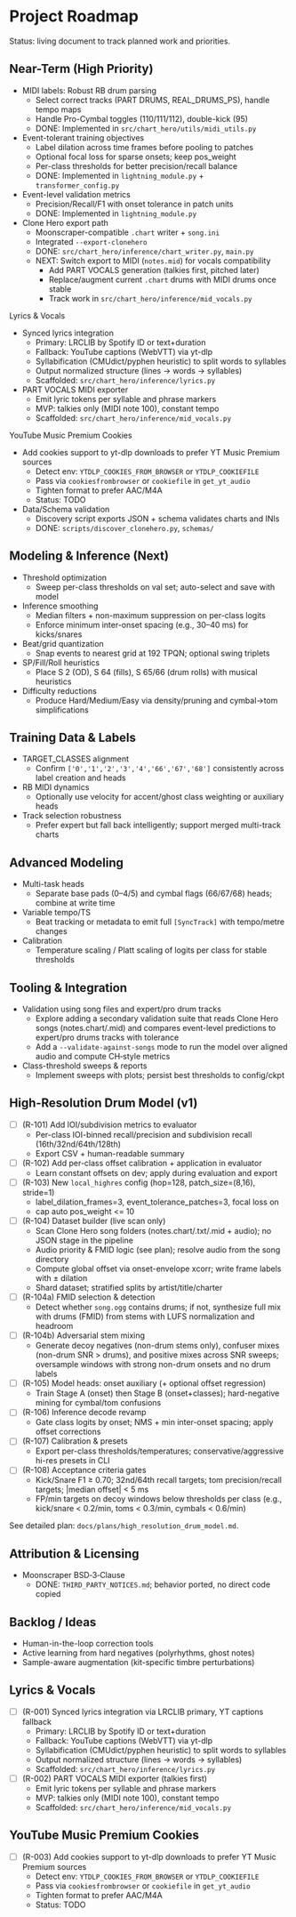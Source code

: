 Project Roadmap
===============

Status: living document to track planned work and priorities.

## Near-Term (High Priority)
- MIDI labels: Robust RB drum parsing
  - Select correct tracks (PART DRUMS, REAL_DRUMS_PS), handle tempo maps
  - Handle Pro-Cymbal toggles (110/111/112), double-kick (95)
  - DONE: Implemented in `src/chart_hero/utils/midi_utils.py`
- Event-tolerant training objectives
  - Label dilation across time frames before pooling to patches
  - Optional focal loss for sparse onsets; keep pos_weight
  - Per-class thresholds for better precision/recall balance
  - DONE: Implemented in `lightning_module.py` + `transformer_config.py`
- Event-level validation metrics
  - Precision/Recall/F1 with onset tolerance in patch units
  - DONE: Implemented in `lightning_module.py`
- Clone Hero export path
  - Moonscraper-compatible `.chart` writer + `song.ini`
  - Integrated `--export-clonehero`
  - DONE: `src/chart_hero/inference/chart_writer.py`, `main.py`
  - NEXT: Switch export to MIDI (`notes.mid`) for vocals compatibility
    - Add PART VOCALS generation (talkies first, pitched later)
    - Replace/augment current `.chart` drums with MIDI drums once stable
    - Track work in `src/chart_hero/inference/mid_vocals.py`

Lyrics & Vocals
- Synced lyrics integration
  - Primary: LRCLIB by Spotify ID or text+duration
  - Fallback: YouTube captions (WebVTT) via yt-dlp
  - Syllabification (CMUdict/pyphen heuristic) to split words to syllables
  - Output normalized structure (lines → words → syllables)
  - Scaffolded: `src/chart_hero/inference/lyrics.py`
- PART VOCALS MIDI exporter
  - Emit lyric tokens per syllable and phrase markers
  - MVP: talkies only (MIDI note 100), constant tempo
  - Scaffolded: `src/chart_hero/inference/mid_vocals.py`

YouTube Music Premium Cookies
- Add cookies support to yt-dlp downloads to prefer YT Music Premium sources
  - Detect env: `YTDLP_COOKIES_FROM_BROWSER` or `YTDLP_COOKIEFILE`
  - Pass via `cookiesfrombrowser` or `cookiefile` in `get_yt_audio`
  - Tighten format to prefer AAC/M4A
  - Status: TODO
- Data/Schema validation
  - Discovery script exports JSON + schema validates charts and INIs
  - DONE: `scripts/discover_clonehero.py`, `schemas/`

## Modeling & Inference (Next)
- Threshold optimization
  - Sweep per-class thresholds on val set; auto-select and save with model
- Inference smoothing
  - Median filters + non-maximum suppression on per-class logits
  - Enforce minimum inter-onset spacing (e.g., 30–40 ms) for kicks/snares
- Beat/grid quantization
  - Snap events to nearest grid at 192 TPQN; optional swing triplets
- SP/Fill/Roll heuristics
  - Place S 2 (OD), S 64 (fills), S 65/66 (drum rolls) with musical heuristics
- Difficulty reductions
  - Produce Hard/Medium/Easy via density/pruning and cymbal→tom simplifications

## Training Data & Labels
- TARGET_CLASSES alignment
  - Confirm `['0','1','2','3','4','66','67','68']` consistently across label creation and heads
- RB MIDI dynamics
  - Optionally use velocity for accent/ghost class weighting or auxiliary heads
- Track selection robustness
  - Prefer expert but fall back intelligently; support merged multi-track charts

## Advanced Modeling
- Multi-task heads
  - Separate base pads (0–4/5) and cymbal flags (66/67/68) heads; combine at write time
- Variable tempo/TS
  - Beat tracking or metadata to emit full `[SyncTrack]` with tempo/metre changes
- Calibration
  - Temperature scaling / Platt scaling of logits per class for stable thresholds

## Tooling & Integration
- Validation using song files and expert/pro drum tracks
  - Explore adding a secondary validation suite that reads Clone Hero songs (notes.chart/.mid) and compares event-level predictions to expert/pro drums tracks with tolerance
  - Add a `--validate-against-songs` mode to run the model over aligned audio and compute CH‑style metrics
- Class-threshold sweeps & reports
  - Implement sweeps with plots; persist best thresholds to config/ckpt

## High-Resolution Drum Model (v1)
- [ ] (R-101) Add IOI/subdivision metrics to evaluator
  - Per-class IOI-binned recall/precision and subdivision recall (16th/32nd/64th/128th)
  - Export CSV + human-readable summary
- [ ] (R-102) Add per-class offset calibration + application in evaluator
  - Learn constant offsets on dev; apply during evaluation and export
- [ ] (R-103) New `local_highres` config (hop=128, patch_size=(8,16), stride=1)
  - label_dilation_frames=3, event_tolerance_patches=3, focal loss on
  - cap auto pos_weight <= 10
- [ ] (R-104) Dataset builder (live scan only)
  - Scan Clone Hero song folders (notes.chart/.txt/.mid + audio); no JSON stage in the pipeline
  - Audio priority & FMID logic (see plan); resolve audio from the song directory
  - Compute global offset via onset-envelope xcorr; write frame labels with ± dilation
  - Shard dataset; stratified splits by artist/title/charter
- [ ] (R-104a) FMID selection & detection
  - Detect whether `song.ogg` contains drums; if not, synthesize full mix with drums (FMID) from stems with LUFS normalization and headroom
- [ ] (R-104b) Adversarial stem mixing
  - Generate decoy negatives (non-drum stems only), confuser mixes (non-drum SNR > drums), and positive mixes across SNR sweeps; oversample windows with strong non-drum onsets and no drum labels
- [ ] (R-105) Model heads: onset auxiliary (+ optional offset regression)
  - Train Stage A (onset) then Stage B (onset+classes); hard-negative mining for cymbal/tom confusions
- [ ] (R-106) Inference decode revamp
  - Gate class logits by onset; NMS + min inter-onset spacing; apply offset corrections
- [ ] (R-107) Calibration & presets
  - Export per-class thresholds/temperatures; conservative/aggressive hi-res presets in CLI
- [ ] (R-108) Acceptance criteria gates
  - Kick/Snare F1 ≥ 0.70; 32nd/64th recall targets; tom precision/recall targets; |median offset| < 5 ms
  - FP/min targets on decoy windows below thresholds per class (e.g., kick/snare < 0.2/min, toms < 0.3/min, cymbals < 0.6/min)

See detailed plan: `docs/plans/high_resolution_drum_model.md`.

## Attribution & Licensing
- Moonscraper BSD‑3‑Clause
  - DONE: `THIRD_PARTY_NOTICES.md`; behavior ported, no direct code copied

## Backlog / Ideas
- Human-in-the-loop correction tools
- Active learning from hard negatives (polyrhythms, ghost notes)
- Sample-aware augmentation (kit-specific timbre perturbations)

## Lyrics & Vocals
- [ ] (R-001) Synced lyrics integration via LRCLIB primary, YT captions fallback
  - Primary: LRCLIB by Spotify ID or text+duration
  - Fallback: YouTube captions (WebVTT) via yt-dlp
  - Syllabification (CMUdict/pyphen heuristic) to split words to syllables
  - Output normalized structure (lines → words → syllables)
  - Scaffolded: `src/chart_hero/inference/lyrics.py`
- [ ] (R-002) PART VOCALS MIDI exporter (talkies first)
  - Emit lyric tokens per syllable and phrase markers
  - MVP: talkies only (MIDI note 100), constant tempo
  - Scaffolded: `src/chart_hero/inference/mid_vocals.py`

## YouTube Music Premium Cookies
- [ ] (R-003) Add cookies support to yt-dlp downloads to prefer YT Music Premium sources
  - Detect env: `YTDLP_COOKIES_FROM_BROWSER` or `YTDLP_COOKIEFILE`
  - Pass via `cookiesfrombrowser` or `cookiefile` in `get_yt_audio`
  - Tighten format to prefer AAC/M4A
  - Status: TODO
